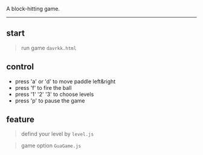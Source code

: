 A block-hitting game.
***
## start
>run game `davrkk.html`
## control
* press 'a' or 'd' to move paddle left&right
* press 'f' to fire the ball
* press '1' '2' '3' to choose levels
* press 'p' to pause the game
## feature
>defind your level by `level.js`

>game option `GuaGame.js`
